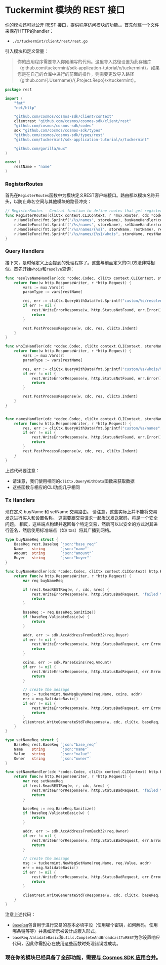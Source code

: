 # Tuckermint 模块的 REST 接口

你的模块还可以公开 REST 接口，提供程序访问模块的功能。。首先创建一个文件来保存HTTP的handler：

- `./x/tuckermint/client/rest/rest.go`

引入模块和定义常量：

> 你的应用程序需要导入你刚编写的代码。这里导入路径设置为此存储库（github.com/tuckermint/sdk-application-tutorial/x/tuckermint）。如果您是在自己的仓库中进行的前面的操作，则需要更改导入路径（github.com/{.Username}/{.Project.Repo}/x/tuckermint）。

```go
package rest

import (
	"fmt"
	"net/http"

	"github.com/cosmos/cosmos-sdk/client/context"
	clientrest "github.com/cosmos/cosmos-sdk/client/rest"
	"github.com/cosmos/cosmos-sdk/codec"
	sdk "github.com/cosmos/cosmos-sdk/types"
	"github.com/cosmos/cosmos-sdk/types/rest"
	"github.com/tuckermint/sdk-application-tutorial/x/tuckermint"

	"github.com/gorilla/mux"
)

const (
	restName = "name"
)
```

### RegisterRoutes

首先在`RegisterRoutes`函数中为模块定义REST客户端接口。路由都以模块名称开头，以防止命名空间与其他模块的路径冲突：

```go
// RegisterRoutes - Central function to define routes that get registered by the main application
func RegisterRoutes(cliCtx context.CLIContext, r *mux.Router, cdc *codec.Codec, storeName string) {
	r.HandleFunc(fmt.Sprintf("/%s/names", storeName), buyNameHandler(cdc, cliCtx)).Methods("POST")
	r.HandleFunc(fmt.Sprintf("/%s/names", storeName), setNameHandler(cdc, cliCtx)).Methods("PUT")
	r.HandleFunc(fmt.Sprintf("/%s/names/{%s}", storeName, restName), resolveNameHandler(cdc, cliCtx, storeName)).Methods("GET")
	r.HandleFunc(fmt.Sprintf("/%s/names/{%s}/whois", storeName, restName), whoIsHandler(cdc, cliCtx, storeName)).Methods("GET")
}
```

### Query Handlers

接下来，是时候定义上面提到的处理程序了。这些与前面定义的CLI方法非常相似。首先开始`whois`和`resolve`查询：

```go
func resolveNameHandler(cdc *codec.Codec, cliCtx context.CLIContext, storeName string) http.HandlerFunc {
	return func(w http.ResponseWriter, r *http.Request) {
		vars := mux.Vars(r)
		paramType := vars[restName]

		res, err := cliCtx.QueryWithData(fmt.Sprintf("custom/%s/resolve/%s", storeName, paramType), nil)
		if err != nil {
			rest.WriteErrorResponse(w, http.StatusNotFound, err.Error())
			return
		}

		rest.PostProcessResponse(w, cdc, res, cliCtx.Indent)
	}
}

func whoIsHandler(cdc *codec.Codec, cliCtx context.CLIContext, storeName string) http.HandlerFunc {
	return func(w http.ResponseWriter, r *http.Request) {
		vars := mux.Vars(r)
		paramType := vars[restName]

		res, err := cliCtx.QueryWithData(fmt.Sprintf("custom/%s/whois/%s", storeName, paramType), nil)
		if err != nil {
			rest.WriteErrorResponse(w, http.StatusNotFound, err.Error())
			return
		}

		rest.PostProcessResponse(w, cdc, res, cliCtx.Indent)
	}
}


func namesHandler(cdc *codec.Codec, cliCtx context.CLIContext, storeName string) http.HandlerFunc {
	return func(w http.ResponseWriter, r *http.Request) {
		res, err := cliCtx.QueryWithData(fmt.Sprintf("custom/%s/names", storeName), nil)
		if err != nil {
			rest.WriteErrorResponse(w, http.StatusNotFound, err.Error())
			return
		}
		rest.PostProcessResponse(w, cdc, res, cliCtx.Indent)
	}
}
```

上述代码要注意：

- 请注意，我们使用相同的`cliCtx.QueryWithData`函数来获取数据
- 这些函数与相应的CLI功能几乎相同

### Tx Handlers

现在定义 buyName 和 setName 交易路由。 请注意，这些实际上并不能将交易发送进行买入和设置名称。 这需要跟交易请求一起发送发送密码，将是一个安全问题。 相反，这些端点构建并返回每个特定交易，然后可以以安全的方式对其进行签名，然后使用标准端点（如/ txs）将其广播到网络。

```go
type buyNameReq struct {
	BaseReq rest.BaseReq `json:"base_req"`
	Name    string       `json:"name"`
	Amount  string       `json:"amount"`
	Buyer   string       `json:"buyer"`
}

func buyNameHandler(cdc *codec.Codec, cliCtx context.CLIContext) http.HandlerFunc {
	return func(w http.ResponseWriter, r *http.Request) {
		var req buyNameReq

		if !rest.ReadRESTReq(w, r, cdc, &req) {
			rest.WriteErrorResponse(w, http.StatusBadRequest, "failed to parse request")
			return
		}

		baseReq := req.BaseReq.Sanitize()
		if !baseReq.ValidateBasic(w) {
			return
		}

		addr, err := sdk.AccAddressFromBech32(req.Buyer)
		if err != nil {
			rest.WriteErrorResponse(w, http.StatusBadRequest, err.Error())
			return
		}

		coins, err := sdk.ParseCoins(req.Amount)
		if err != nil {
			rest.WriteErrorResponse(w, http.StatusBadRequest, err.Error())
			return
		}

		// create the message
		msg := tuckermint.NewMsgBuyName(req.Name, coins, addr)
		err = msg.ValidateBasic()
		if err != nil {
			rest.WriteErrorResponse(w, http.StatusBadRequest, err.Error())
			return
		}
		clientrest.WriteGenerateStdTxResponse(w, cdc, cliCtx, baseReq, []sdk.Msg{msg})
	}
}

type setNameReq struct {
	BaseReq rest.BaseReq `json:"base_req"`
	Name    string       `json:"name"`
	Value   string       `json:"value"`
	Owner   string       `json:"owner"`
}

func setNameHandler(cdc *codec.Codec, cliCtx context.CLIContext) http.HandlerFunc {
	return func(w http.ResponseWriter, r *http.Request) {
		var req setNameReq
		if !rest.ReadRESTReq(w, r, cdc, &req) {
			rest.WriteErrorResponse(w, http.StatusBadRequest, "failed to parse request")
			return
		}

		baseReq := req.BaseReq.Sanitize()
		if !baseReq.ValidateBasic(w) {
			return
		}

		addr, err := sdk.AccAddressFromBech32(req.Owner)
		if err != nil {
			rest.WriteErrorResponse(w, http.StatusBadRequest, err.Error())
			return
		}

		// create the message
		msg := tuckermint.NewMsgSetName(req.Name, req.Value, addr)
		err = msg.ValidateBasic()
		if err != nil {
			rest.WriteErrorResponse(w, http.StatusBadRequest, err.Error())
			return
		}

		clientrest.WriteGenerateStdTxResponse(w, cdc, cliCtx, baseReq, []sdk.Msg{msg})
	}
}
```



注意上述代码：

- [`BaseReq`](https://godoc.org/github.com/cosmos/cosmos-sdk/client/utils#BaseReq)包含用于进行交易的基本必填字段（使用哪个密钥，如何解码，使用哪条链等等）并且如所示被设计成嵌入形式。
- `baseReq.ValidateBasic`和`utils.CompleteAndBroadcastTxREST`为你设置响应代码，因此你需担心在使用这些函数时处理错误或成功。

###  现在你的模块已经具备了全部功能，需要[与 Cosmos SDK 应用合并](./12-app-complete.md)。

